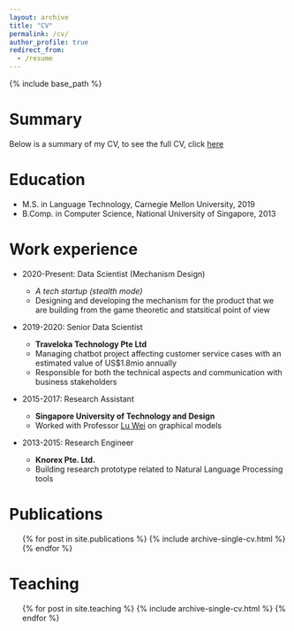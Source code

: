 ```yaml
---
layout: archive
title: "CV"
permalink: /cv/
author_profile: true
redirect_from:
  - /resume
---
```


{% include base_path %}


Summary 
======
Below is a summary of my CV, to see the full CV, click [here](/files/Aldrian_Obaja_CV.pdf)

Education
======
* M.S. in Language Technology, Carnegie Mellon University, 2019
* B.Comp. in Computer Science, National University of Singapore, 2013

Work experience
======

* 2020-Present: Data Scientist (Mechanism Design)
  * *A tech startup (stealth mode)*
  * Designing and developing the mechanism for the product that we are building from the game theoretic and
    statsitical point of view

* 2019-2020: Senior Data Scientist
  * **Traveloka Technology Pte Ltd**
  * Managing chatbot project affecting customer service cases with an estimated value of US$1.8mio annually
  * Responsible for both the technical aspects and communication with business stakeholders

* 2015-2017: Research Assistant
  * **Singapore University of Technology and Design**
  * Worked with Professor [Lu Wei](https://istd.sutd.edu.sg/people/faculty/lu-wei) on graphical
    models

* 2013-2015: Research Engineer
  * **Knorex Pte. Ltd.**
  * Building research prototype related to Natural Language Processing tools

Publications
======
  <ul>{% for post in site.publications %}
    {% include archive-single-cv.html %}
  {% endfor %}</ul>
  
<!--Talks-->
<!--======-->
<!--  <ul>{% for post in site.talks %}-->
<!--    {% include archive-single-talk-cv.html %}-->
<!--  {% endfor %}</ul>-->
  
Teaching
======
  <ul>{% for post in site.teaching %}
    {% include archive-single-cv.html %}
  {% endfor %}</ul>
  
<!--Service and leadership-->
<!--======-->
<!--* Currently signed in to 43 different slack teams-->
